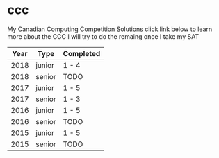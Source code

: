 # ccc
My Canadian Computing Competition Solutions click link below to learn more about the CCC
I will try to do the remaing once I take my SAT

|  Year  |  Type  |  Completed  
|---|---|---
| 2018 |  junior | 1 - 4
| 2018 |  senior | TODO
| 2017 |  junior | 1 - 5
| 2017 |  senior | 1 - 3
| 2016 |  junior | 1 - 5
| 2016 |  senior | TODO
| 2015 |  junior | 1 - 5
| 2015 |  senior | TODO
